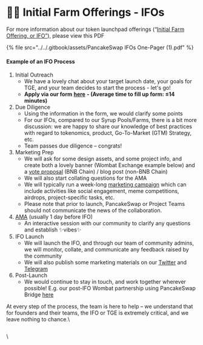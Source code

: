 # 🧑🌾 Initial Farm Offerings - IFOs

For more information about our token launchpad offerings (“[Initial Farm Offering, or IFO”](https://pancakeswap.finance/ifo)), please view this PDF

{% file src="../../.gitbook/assets/PancakeSwap IFOs One-Pager (1).pdf" %}

#### Example of an IFO Process

1. Initial Outreach
   * We have a lovely chat about your target launch date, your goals for TGE, and your team decides to start the process - let's go!
   * **Apply via our form** [**here**](https://docs.google.com/forms/d/e/1FAIpQLScmZu87SG41J\_eGfzlbyJ\_olFohlGOXfOJer04Dr1yCEJy2NA/viewform) **- (Average time to fill up form: ≤14 minutes)**
2. Due Diligence
   * Using the information in the form, we would clarify some points
   * For our IFOs, compared to our Syrup Pools/Farms, there is a bit more discussion: we are happy to share our knowledge of best practices with regard to tokenomics, product, Go-To-Market (GTM) Strategy, etc.
   * Team passes due diligence – congrats!
3. Marketing Prep
   * We will ask for some design assets, and some project info, and create both a lovely banner (Wombat Exchange example below) and a [vote proposal](https://pancakeswap.finance/voting/proposal/bafkreieqv7mbzmumyftstt6l32x6okfzq4syrea7k5zbqgohhcekcvbduu?chainId=56) (BNB Chain) / blog post (non-BNB Chain)
   * We will also start collating questions for the AMA
   * We will typically run a week-long [marketing campaign](https://twitter.com/PancakeSwap/status/1562802361705578502) which can include activities like social engagement, meme competitions, airdrops, project-specific tasks, etc.
   * Please note that prior to launch, PancakeSwap or Project Teams should not communicate the news of the collaboration.
4. [AMA](https://twitter.com/PancakeSwap/status/1562648945721212929) (usually 1 day before IFO)
   * An interactive session with our community to clarify any questions and establish ✨vibes✨
5. IFO Launch
   * We will launch the IFO, and through our team of community admins, we will monitor, collate, and communicate any feedback raised by the community
   * We will also publish some marketing materials on our [Twitter](https://twitter.com/pancakeswap/status/1564616363871678484) and [Telegram](https://t.me/PancakeSwap)
6. Post-Launch
   * We would continue to stay in touch, and work together wherever possible! E.g. our post-IFO Wombat partnership using PancakeSwap Bridge [here](http://twitter.com/PancakeSwap/status/1566694245213556737)

At every step of the process, the team is here to help – we understand that for founders and their teams, the IFO or TGE is extremely critical, and we leave nothing to chance.\


<figure><img src="https://lh3.googleusercontent.com/PztEAfUxhdw1V021nMbE_tHTFfNpD4yh-eiPqBeQ2GbjhRgAr8U81w9BkvBzmm_dHub1M6QQg7KPPy0P-in3-_J53E0CDwfy1SutabXlKOdi_E9zGO1g_0k3kr7RmiUSR6Y-eM2QDKZel4InzmJ-sEM" alt=""><figcaption></figcaption></figure>

\
